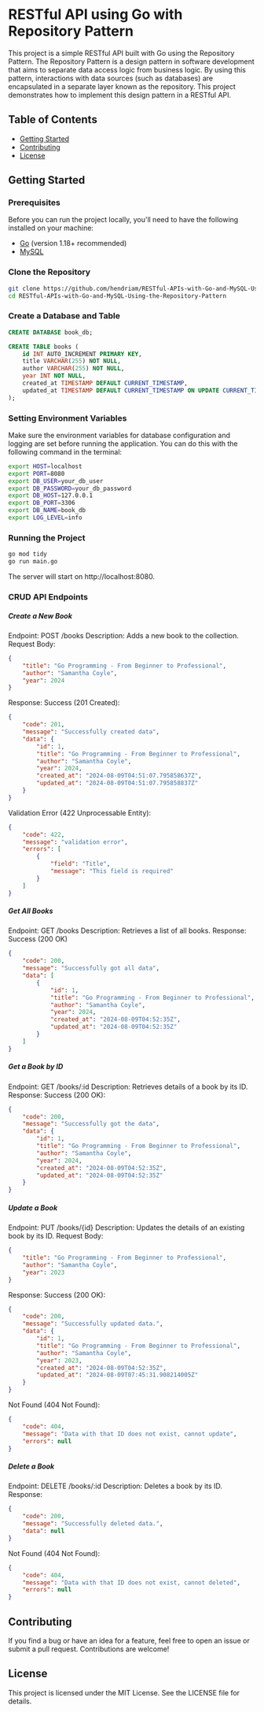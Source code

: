 # RESTful API using Go with Repository Pattern

This project is a simple RESTful API built with Go using the Repository Pattern. The Repository Pattern is a design pattern in software development that aims to separate data access logic from business logic. By using this pattern, interactions with data sources (such as databases) are encapsulated in a separate layer known as the repository. This project demonstrates how to implement this design pattern in a RESTful API.

## Table of Contents

- [Getting Started](#getting-started)
- [Contributing](#contributing)
- [License](#license)

## Getting Started

### Prerequisites

Before you can run the project locally, you'll need to have the following installed on your machine:

- [Go](https://golang.org/doc/install) (version 1.18+ recommended)
- [MySQL](https://dev.mysql.com/downloads/mysql/)

### Clone the Repository

```bash
git clone https://github.com/hendriam/RESTful-APIs-with-Go-and-MySQL-Using-the-Repository-Pattern.git
cd RESTful-APIs-with-Go-and-MySQL-Using-the-Repository-Pattern
```

### Create a Database and Table
```sql
CREATE DATABASE book_db;
```
```sql
CREATE TABLE books (
    id INT AUTO_INCREMENT PRIMARY KEY,
    title VARCHAR(255) NOT NULL,
    author VARCHAR(255) NOT NULL,
    year INT NOT NULL,
    created_at TIMESTAMP DEFAULT CURRENT_TIMESTAMP,
    updated_at TIMESTAMP DEFAULT CURRENT_TIMESTAMP ON UPDATE CURRENT_TIMESTAMP
);
```

### Setting Environment Variables
Make sure the environment variables for database configuration and logging are set before running the application. You can do this with the following command in the terminal:
```bash
export HOST=localhost
export PORT=8080
export DB_USER=your_db_user
export DB_PASSWORD=your_db_password
export DB_HOST=127.0.0.1
export DB_PORT=3306
export DB_NAME=book_db
export LOG_LEVEL=info
```

### Running the Project
```bash
go mod tidy
go run main.go
```
The server will start on http://localhost:8080.

### CRUD API Endpoints
##### Create a New Book
Endpoint: POST /books
Description: Adds a new book to the collection.
Request Body:
```json
{
	"title": "Go Programming - From Beginner to Professional",
	"author": "Samantha Coyle",
	"year": 2024
}
```
Response:
Success (201 Created):
```json
{
	"code": 201,
	"message": "Successfully created data",
	"data": {
		"id": 1,
		"title": "Go Programming - From Beginner to Professional",
		"author": "Samantha Coyle",
		"year": 2024,
		"created_at": "2024-08-09T04:51:07.795858637Z",
		"updated_at": "2024-08-09T04:51:07.795858837Z"
	}
}
```
Validation Error (422 Unprocessable Entity):
```json
{
	"code": 422,
	"message": "validation error",
	"errors": [
		{
			"field": "Title",
			"message": "This field is required"
		}
	]
}
```

##### Get All Books
Endpoint: GET /books
Description: Retrieves a list of all books.
Response:
Success (200 OK)
```json
{
	"code": 200,
	"message": "Successfully got all data",
	"data": [
		{
			"id": 1,
			"title": "Go Programming - From Beginner to Professional",
			"author": "Samantha Coyle",
			"year": 2024,
			"created_at": "2024-08-09T04:52:35Z",
			"updated_at": "2024-08-09T04:52:35Z"
		}
	]
}
```

##### Get a Book by ID
Endpoint: GET /books/:id
Description: Retrieves details of a book by its ID.
Response:
Success (200 OK):
```json
{
	"code": 200,
	"message": "Successfully got the data",
	"data": {
		"id": 1,
		"title": "Go Programming - From Beginner to Professional",
		"author": "Samantha Coyle",
		"year": 2024,
		"created_at": "2024-08-09T04:52:35Z",
		"updated_at": "2024-08-09T04:52:35Z"
	}
}
```

##### Update a Book
Endpoint: PUT /books/{id}
Description: Updates the details of an existing book by its ID.
Request Body:
```json
{
	"title": "Go Programming - From Beginner to Professional",
	"author": "Samantha Coyle",
	"year": 2023
}
```
Response:
Success (200 OK):
```json
{
	"code": 200,
	"message": "Successfully updated data.",
	"data": {
		"id": 1,
		"title": "Go Programming - From Beginner to Professional",
		"author": "Samantha Coyle",
		"year": 2023,
		"created_at": "2024-08-09T04:52:35Z",
		"updated_at": "2024-08-09T07:45:31.908214005Z"
	}
}
```
Not Found (404 Not Found):
```json
{
	"code": 404,
	"message": "Data with that ID does not exist, cannot update",
	"errors": null
}
```

##### Delete a Book
Endpoint: DELETE /books/:id
Description: Deletes a book by its ID.
Response:
```json
{
	"code": 200,
	"message": "Successfully deleted data.",
	"data": null
}
```
Not Found (404 Not Found):
```json
{
	"code": 404,
	"message": "Data with that ID does not exist, cannot deleted",
	"errors": null
}
```

## Contributing
If you find a bug or have an idea for a feature, feel free to open an issue or submit a pull request. Contributions are welcome!

## License
This project is licensed under the MIT License. See the LICENSE file for details.